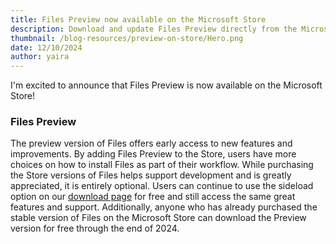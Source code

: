 ```yaml
---
title: Files Preview now available on the Microsoft Store
description: Download and update Files Preview directly from the Microsoft Store.
thumbnail: /blog-resources/preview-on-store/Hero.png
date: 12/10/2024
author: yaira
---
```


I'm excited to announce that Files Preview is now available on the Microsoft Store!

### Files Preview

The preview version of Files offers early access to new features and improvements. By adding Files Preview to the Store, users have more choices on how to install Files as part of their workflow. While purchasing the Store versions of Files helps support development and is greatly appreciated, it is entirely optional. Users can continue to use the sideload option on our [download page](/download/) for free and still access the same great features and support. Additionally, anyone who has already purchased the stable version of Files on the Microsoft Store can download the Preview version for free through the end of 2024.